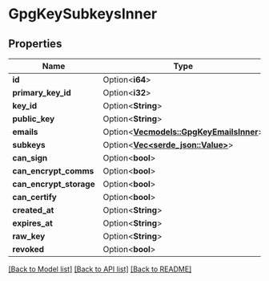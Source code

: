 # GpgKeySubkeysInner

## Properties

Name | Type | Description | Notes
------------ | ------------- | ------------- | -------------
**id** | Option<**i64**> |  | [optional]
**primary_key_id** | Option<**i32**> |  | [optional]
**key_id** | Option<**String**> |  | [optional]
**public_key** | Option<**String**> |  | [optional]
**emails** | Option<[**Vec<models::GpgKeyEmailsInner>**](gpg_key_emails_inner.md)> |  | [optional]
**subkeys** | Option<[**Vec<serde_json::Value>**](serde_json::Value.md)> |  | [optional]
**can_sign** | Option<**bool**> |  | [optional]
**can_encrypt_comms** | Option<**bool**> |  | [optional]
**can_encrypt_storage** | Option<**bool**> |  | [optional]
**can_certify** | Option<**bool**> |  | [optional]
**created_at** | Option<**String**> |  | [optional]
**expires_at** | Option<**String**> |  | [optional]
**raw_key** | Option<**String**> |  | [optional]
**revoked** | Option<**bool**> |  | [optional]

[[Back to Model list]](../README.md#documentation-for-models) [[Back to API list]](../README.md#documentation-for-api-endpoints) [[Back to README]](../README.md)


